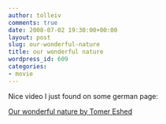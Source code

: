 ```yaml
---
author: tolleiv
comments: true
date: 2008-07-02 19:30:00+00:00
layout: post
slug: our-wonderful-nature
title: our wonderful nature
wordpress_id: 609
categories:
- movie
---
```


Nice video I just found on some german page:  
  
[Our wonderful nature by Tomer Eshed](http://vids.myspace.com/index.cfm?fuseaction=vids.individual&videoid=33359537)  

